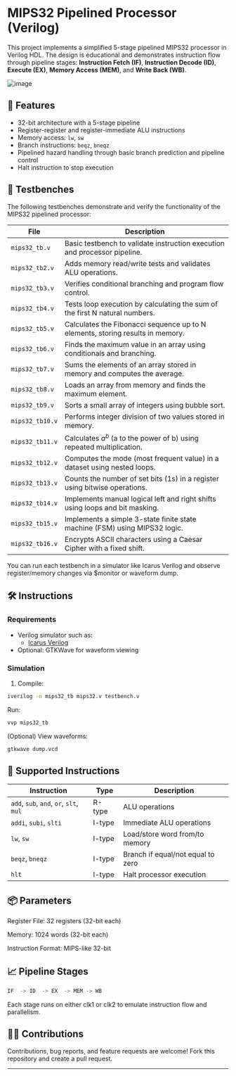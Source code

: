 # MIPS32 Pipelined Processor (Verilog)

This project implements a simplified 5-stage pipelined MIPS32 processor in Verilog HDL. The design is educational and demonstrates instruction flow through pipeline stages: **Instruction Fetch (IF)**, **Instruction Decode (ID)**, **Execute (EX)**, **Memory Access (MEM)**, and **Write Back (WB)**.

![image](https://github.com/user-attachments/assets/5be09901-5a4a-46de-b57b-c24f9e1066c1)


## 📌 Features

- 32-bit architecture with a 5-stage pipeline
- Register-register and register-immediate ALU instructions
- Memory access: `lw`, `sw`
- Branch instructions: `beqz`, `bneqz`
- Pipelined hazard handling through basic branch prediction and pipeline control
- Halt instruction to stop execution

## 🧪 Testbenches
The following testbenches demonstrate and verify the functionality of the MIPS32 pipelined processor:


| **File**        | **Description**                                                                |
| --------------- | ------------------------------------------------------------------------------ |
| `mips32_tb.v`   | Basic testbench to validate instruction execution and processor pipeline.      |
| `mips32_tb2.v`  | Adds memory read/write tests and validates ALU operations.                     |
| `mips32_tb3.v`  | Verifies conditional branching and program flow control.                       |
| `mips32_tb4.v`  | Tests loop execution by calculating the sum of the first N natural numbers.    |
| `mips32_tb5.v`  | Calculates the Fibonacci sequence up to N elements, storing results in memory. |
| `mips32_tb6.v`  | Finds the maximum value in an array using conditionals and branching.          |
| `mips32_tb7.v`  | Sums the elements of an array stored in memory and computes the average.       |
| `mips32_tb8.v`  | Loads an array from memory and finds the maximum element.                      |
| `mips32_tb9.v`  | Sorts a small array of integers using bubble sort.                             |
| `mips32_tb10.v` | Performs integer division of two values stored in memory.                      |
| `mips32_tb11.v` | Calculates $a^b$ (a to the power of b) using repeated multiplication.          |
| `mips32_tb12.v` | Computes the mode (most frequent value) in a dataset using nested loops.       |
| `mips32_tb13.v` | Counts the number of set bits (1s) in a register using bitwise operations.     |
| `mips32_tb14.v` | Implements manual logical left and right shifts using loops and bit masking.   |
| `mips32_tb15.v` | Implements a simple 3-state finite state machine (FSM) using MIPS32 logic.     |
| `mips32_tb16.v` | Encrypts ASCII characters using a Caesar Cipher with a fixed shift.            |



You can run each testbench in a simulator like Icarus Verilog and observe register/memory changes via $monitor or waveform dump.


## 🛠️ Instructions

### Requirements

- Verilog simulator such as:
  - [Icarus Verilog](http://iverilog.icarus.com/)
- Optional: GTKWave for waveform viewing

### Simulation

1. Compile:

```sh
iverilog -o mips32_tb mips32.v testbench.v
```

Run:

```sh
vvp mips32_tb
```

(Optional) View waveforms:

```sh
gtkwave dump.vcd
```

## 🧪 Supported Instructions

| Instruction                             | Type   | Description                          |
|-----------------------------------------|--------|--------------------------------------|
| `add`, `sub`, `and`, `or`, `slt`, `mul` | R-type | ALU operations                       |
| `addi`, `subi`, `slti`                  | I-type | Immediate ALU operations             |
| `lw`, `sw`                              | I-type | Load/store word from/to memory       |
| `beqz`, `bneqz`                         | I-type | Branch if equal/not equal to zero    |
| `hlt`                                   | I-type | Halt processor execution             |


## 📦 Parameters
Register File: 32 registers (32-bit each)

Memory: 1024 words (32-bit each)

Instruction Format: MIPS-like 32-bit

## 📈 Pipeline Stages
```rust
IF  -> ID  -> EX  -> MEM -> WB
```
Each stage runs on either clk1 or clk2 to emulate instruction flow and parallelism.


## 🙋‍♂️ Contributions
Contributions, bug reports, and feature requests are welcome! Fork this repository and create a pull request.

---

